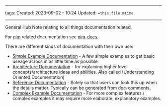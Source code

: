 ___
tags: 
Created: 2023-09-02 - 10:24
Updated: `=this.file.mtime`
___

General Hub Note relating to all things documentation related.

For [nim](nim.md) related documentation see [nim-docs](nim-docs.md).

There are different kinds of documentation with their own use:
- [Simple Example Documentation](Simple%20Example%20Documentation) - A few simple examples to get basic useage across in as little time as possible 
- [Architecture Documentation](Architecture%20Documentation) - for explaining higher level concepts/architecture ideas and abilities. Also called  (Understanding Oriented Documentation)
- [Reference Documentation](Reference%20Documentation) - Solely so that users can look this up when the details matter. Typically can be generated from doc-comments.
- [Complex Example Documentation](Complex%20Example%20Documentation) - For more complex features / complex examples it may require more elaborate, explanatory examples. 